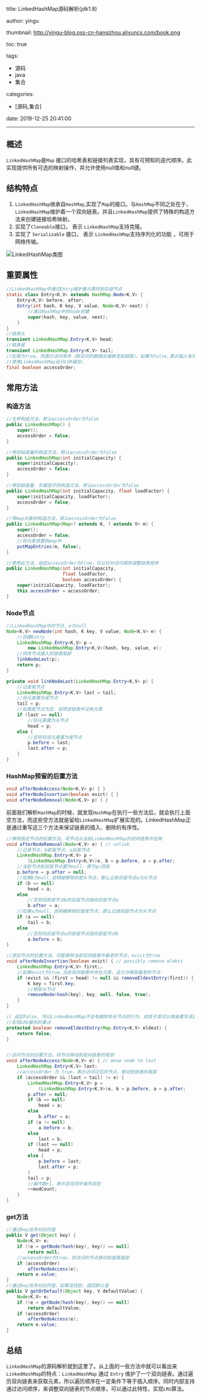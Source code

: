 title: LinkedHashMap源码解析(jdk1.8)

author: yingu

thumbnail: http://yingu-blog.oss-cn-hangzhou.aliyuncs.com/book.png

toc: true 

tags:

  - 源码
  - java
  - 集合

categories: 

  - [源码,集合] 

date: 2019-12-25 20:41:00

---

## 概述

`LinkedHashMap`是`Map` 接口的哈希表和链接列表实现，具有可预知的迭代顺序。此实现提供所有可选的映射操作，并允许使用null值和null键。

## 结构特点

1. `LinkedHashMap`继承自`HashMap`,实现了`Map`的接口。与`HashMap`不同之处在于，`LinkedHashMap`维护着一个双向链表。并且`LinkedHashMap`提供了特殊的构造方法来创建链接哈希映射。
2. 实现了`Cloneable`接口， 表示 `LinkedHashMap`支持克隆。
3. 实现了 `Serializable` 接口， 表示 `LinkedHashMap`支持序列化的功能 ，可用于网络传输。

![LinkedHashMap类图](http://yingu-blog.oss-cn-hangzhou.aliyuncs.com/LinkedHashMap.png)

## 重要属性

```java
//LinkedHashMap中通过Entry维护着元素的前后驱节点
static class Entry<K,V> extends HashMap.Node<K,V> {
    Entry<K,V> before, after;
    Entry(int hash, K key, V value, Node<K,V> next) {
        //通过HashMap中的node创建
        super(hash, key, value, next);
    }
}
//链表头
transient LinkedHashMap.Entry<K,V> head;
//链表尾
transient LinkedHashMap.Entry<K,V> tail;
//如果为true，则表示访问有序（新访问的数据会被移至到链尾）。如果为false,表示插入有序。通过此参数，可以
//使用LinkedHashMap设计LUR缓存;
final boolean accessOrder;

```

## 常用方法

### 构造方法

```java
//无参构造方法，默认accessOrder为false
public LinkedHashMap() {
    super();
    accessOrder = false;
}

//带初始容量的构造方法，默认accessOrder为false
public LinkedHashMap(int initialCapacity) {
    super(initialCapacity);
    accessOrder = false;
}

//带初始容量、负载因子的构造方法，默认accessOrder为false
public LinkedHashMap(int initialCapacity, float loadFactor) {
    super(initialCapacity, loadFactor);
    accessOrder = false;
}

//带map对象的构造方法，默认accessOrder为false
public LinkedHashMap(Map<? extends K, ? extends V> m) {
    super();
    accessOrder = false;
    //将元素放置到map中
    putMapEntries(m, false);
}

//使用此方法，指定accessOrder为true，可以针对访问顺序调整链表顺序
public LinkedHashMap(int initialCapacity,
                     float loadFactor,
                     boolean accessOrder) {
    super(initialCapacity, loadFactor);
    this.accessOrder = accessOrder;
}
```

### Node节点

```java
//LinkedHashMap中的节点，e为null
Node<K,V> newNode(int hash, K key, V value, Node<K,V> e) {
    //创建Entry
    LinkedHashMap.Entry<K,V> p =
        new LinkedHashMap.Entry<K,V>(hash, key, value, e);
    //将改节点插入到链表尾部
    linkNodeLast(p);
    return p;
}

private void linkNodeLast(LinkedHashMap.Entry<K,V> p) {
    //记录尾节点
    LinkedHashMap.Entry<K,V> last = tail;
    //将元素置为尾节点
    tail = p;
    //如果尾节点为空，说明该链表中没有元素
    if (last == null)
        //将元素置为头节点
        head = p;
    else {
        //否则将该元素置为尾节点
        p.before = last;
        last.after = p;
    }
}
```

### HashMap预留的后置方法

```java
void afterNodeAccess(Node<K,V> p) { }
void afterNodeInsertion(boolean evict) { }
void afterNodeRemoval(Node<K,V> p) { }
```

前面我们解析`HashMap`的时候，就发现`HashMap`在执行一些方法后，就会执行上面空方法，而这些空方法就是留给`LinkedHashMap`扩展实现的。LinkedHashMap正是通过重写这三个方法来保证链表的插入、删除的有序性。

```java
//移除指定节点的后置方法，将节点从当前LinkedHashMap的双向链表中去除
void afterNodeRemoval(Node<K,V> e) { // unlink
    //记录节点，b前驱节点，a后驱节点
    LinkedHashMap.Entry<K,V> p =
        (LinkedHashMap.Entry<K,V>)e, b = p.before, a = p.after;
    //当前节点前后驱节点置为null，便于gc回收
    p.before = p.after = null;
    //如果b为null,说明被移除的是头节点，那么记录后驱节点a为头节点
    if (b == null)
        head = a;
    else
        //否则将前驱节点b的后驱节点指向后驱节点a
        b.after = a;
    //如果a为null，说明被移除的是尾节点，那么记录前驱节点为头节点
    if (a == null)
        tail = b;
    else
        //否则将后驱节点a的前驱节点指向前驱节点b
        a.before = b;
}

//添加节点的后置方法，可能移除当前双向链表中最老的节点，evict为true
void afterNodeInsertion(boolean evict) { // possibly remove eldest
    LinkedHashMap.Entry<K,V> first;，
    //如果evict为true,当前双向链表中存在元素，且允许移除最老的节点
    if (evict && (first = head) != null && removeEldestEntry(first)) {
        K key = first.key;
        //移除头节点
        removeNode(hash(key), key, null, false, true);
    }
}

// 返回false, 所以LinkedHashMap不会有删除年长节点的行为，但其子类可以继承重写该函数。
//实现LRU缓存的重点
protected boolean removeEldestEntry(Map.Entry<K,V> eldest) {
    return false;
}


//访问节点的后置方法，将节点移动到双向链表的尾部
void afterNodeAccess(Node<K,V> e) { // move node to last
    LinkedHashMap.Entry<K,V> last;
    //accessOrder 为 true，表示访问过后的节点，移动到链表的尾部
    if (accessOrder && (last = tail) != e) {
        LinkedHashMap.Entry<K,V> p =
            (LinkedHashMap.Entry<K,V>)e, b = p.before, a = p.after;
        p.after = null;
        if (b == null)
            head = a;
        else
            b.after = a;
        if (a != null)
            a.before = b;
        else
            last = b;
        if (last == null)
            head = p;
        else {
            p.before = last;
            last.after = p;
        }
        tail = p;
        //操作数+1，表示存在同步操作风险
        ++modCount;
    }
}
```

### get方法

```java
//通过key找寻对应的值
public V get(Object key) {
    Node<K,V> e;
    if ((e = getNode(hash(key), key)) == null)
        return null;
    //accessOrder为true，将访问的节点移动到链表尾部
    if (accessOrder)
        afterNodeAccess(e);
    return e.value;
}
//通过key找寻对应的值，如果没找到，返回默认值
public V getOrDefault(Object key, V defaultValue) {
    Node<K,V> e;
    if ((e = getNode(hash(key), key)) == null)
        return defaultValue;
    if (accessOrder)
        afterNodeAccess(e);
    return e.value;
}
```

## 总结

`LinkedHashMap`的源码解析就到这里了。从上面的一些方法中就可以看出来`LinkedHashMap`的特点：`LinkedHashMap` 通过 `Entry` 维护了一个双向链表。通过遍历双向链表来获取元素，所以遍历顺序在一定条件下等于插入顺序。同时内部支持通过访问顺序，来调整双向链表的节点顺序，可以通过此特性，实现`LRU`算法。